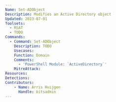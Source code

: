 ```yaml
---
Name: Set-ADObject
Description: Modifies an Active Directory object
Updated: 2023-07-01
Toolsets:
  - RSAT
  - TODO
Commands:
  - Command: Set-ADObject
    Description: TODO
    Usecases:
    Function: Domain
    Comments:
      - 'PowerShell Module: `ActiveDirectory`'
    MitreAttack:
Resources:
Detections:
Contributors:
    - Name: Arris Huijgen
      Handle: bitsadmin
---
```


